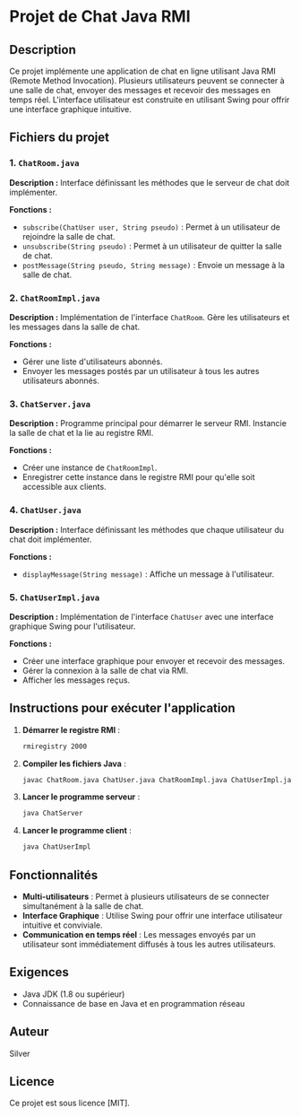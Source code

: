 # Projet de Chat Java RMI

## Description

Ce projet implémente une application de chat en ligne utilisant Java RMI (Remote Method Invocation). Plusieurs utilisateurs peuvent se connecter à une salle de chat, envoyer des messages et recevoir des messages en temps réel. L'interface utilisateur est construite en utilisant Swing pour offrir une interface graphique intuitive.

## Fichiers du projet

### 1. `ChatRoom.java`
**Description :**
Interface définissant les méthodes que le serveur de chat doit implémenter.

**Fonctions :**
- `subscribe(ChatUser user, String pseudo)` : Permet à un utilisateur de rejoindre la salle de chat.
- `unsubscribe(String pseudo)` : Permet à un utilisateur de quitter la salle de chat.
- `postMessage(String pseudo, String message)` : Envoie un message à la salle de chat.

### 2. `ChatRoomImpl.java`
**Description :**
Implémentation de l'interface `ChatRoom`. Gère les utilisateurs et les messages dans la salle de chat.

**Fonctions :**
- Gérer une liste d'utilisateurs abonnés.
- Envoyer les messages postés par un utilisateur à tous les autres utilisateurs abonnés.

### 3. `ChatServer.java`
**Description :**
Programme principal pour démarrer le serveur RMI. Instancie la salle de chat et la lie au registre RMI.

**Fonctions :**
- Créer une instance de `ChatRoomImpl`.
- Enregistrer cette instance dans le registre RMI pour qu'elle soit accessible aux clients.

### 4. `ChatUser.java`
**Description :**
Interface définissant les méthodes que chaque utilisateur du chat doit implémenter.

**Fonctions :**
- `displayMessage(String message)` : Affiche un message à l'utilisateur.

### 5. `ChatUserImpl.java`
**Description :**
Implémentation de l'interface `ChatUser` avec une interface graphique Swing pour l'utilisateur.

**Fonctions :**
- Créer une interface graphique pour envoyer et recevoir des messages.
- Gérer la connexion à la salle de chat via RMI.
- Afficher les messages reçus.

## Instructions pour exécuter l'application

1. **Démarrer le registre RMI** :
    ```sh
    rmiregistry 2000
    ```

2. **Compiler les fichiers Java** :
    ```sh
    javac ChatRoom.java ChatUser.java ChatRoomImpl.java ChatUserImpl.java ChatServer.java
    ```

3. **Lancer le programme serveur** :
    ```sh
    java ChatServer
    ```

4. **Lancer le programme client** :
    ```sh
    java ChatUserImpl
    ```

## Fonctionnalités

- **Multi-utilisateurs** : Permet à plusieurs utilisateurs de se connecter simultanément à la salle de chat.
- **Interface Graphique** : Utilise Swing pour offrir une interface utilisateur intuitive et conviviale.
- **Communication en temps réel** : Les messages envoyés par un utilisateur sont immédiatement diffusés à tous les autres utilisateurs.

## Exigences

- Java JDK (1.8 ou supérieur)
- Connaissance de base en Java et en programmation réseau

## Auteur

Silver

## Licence

Ce projet est sous licence [MIT].
